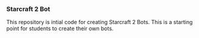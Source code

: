 <h3>Starcraft 2 Bot</h3>
This repository is intial code for creating Starcraft 2 Bots.
This is a starting point for students to create their own bots.